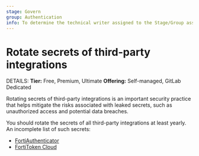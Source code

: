 ```yaml
---
stage: Govern
group: Authentication
info: To determine the technical writer assigned to the Stage/Group associated with this page, see https://handbook.gitlab.com/handbook/product/ux/technical-writing/#assignments
---
```


# Rotate secrets of third-party integrations

DETAILS:
**Tier:** Free, Premium, Ultimate
**Offering:** Self-managed, GitLab Dedicated

Rotating secrets of third-party integrations is an important security practice
that helps mitigate the risks associated with leaked secrets, such as
unauthorized access and potential data breaches.

You should rotate the secrets of all third-party integrations at least yearly.
An incomplete list of such secrets:

- [FortiAuthenticator](../user/profile/account/two_factor_authentication.md#enable-one-time-password-using-fortiauthenticator)
- [FortiToken Cloud](../user/profile/account/two_factor_authentication.md#enable-one-time-password-using-fortitoken-cloud)
